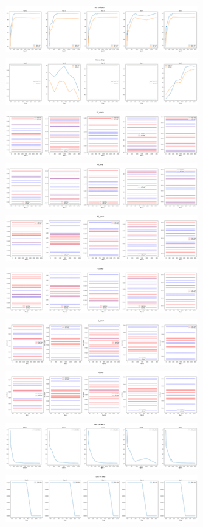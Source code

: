 <p align="center"> <img src= 'all_figs/acc_epoch.png' /> </p>
<p align="center"> <img src= 'all_figs/acc_step.png' /> </p>
<p align="center"> <img src= 'all_figs/K2_epoch.png' /> </p>
<p align="center"> <img src= 'all_figs/K2_step.png' /> </p>
<p align="center"> <img src= 'all_figs/K3_epoch.png' /> </p>
<p align="center"> <img src= 'all_figs/K3_step.png' /> </p>
<p align="center"> <img src= 'all_figs/K_epoch.png' /> </p>
<p align="center"> <img src= 'all_figs/K_step.png' /> </p>
<p align="center"> <img src= 'all_figs/loss_epoch.png' /> </p>
<p align="center"> <img src= 'all_figs/loss_step.png' /> </p>
